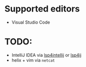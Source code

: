 # Supported editors

- Visual Studio Code

# TODO:

- IntelliJ IDEA via [lsp4intellij](https://github.com/ballerina-platform/lsp4intellij)
  or [lsp4ij](https://github.com/redhat-developer/lsp4ij)
- helix + vim via `netcat`